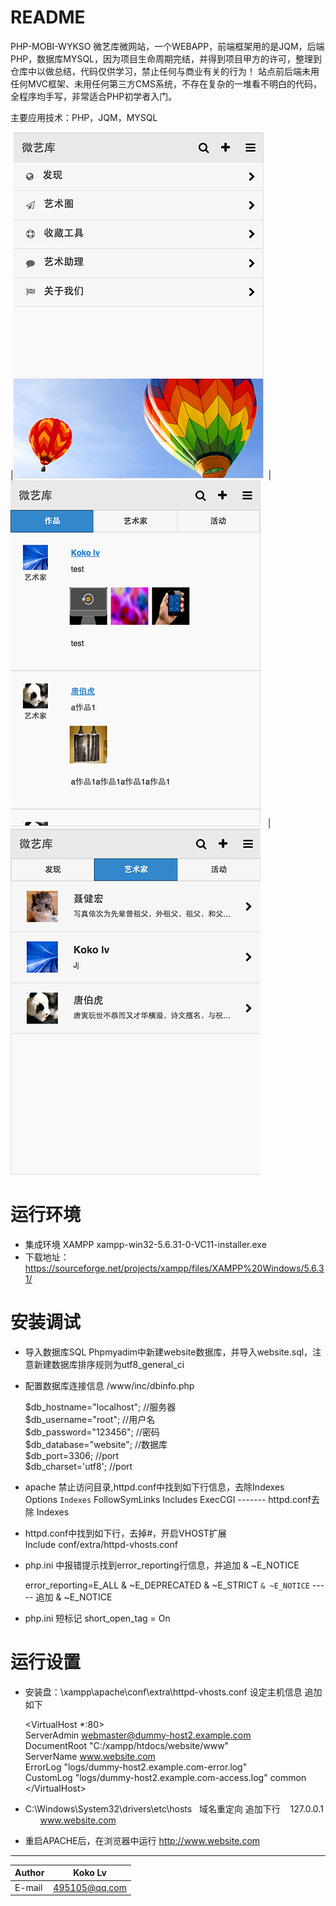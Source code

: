 
README
===========================
PHP-MOBI-WYKSO 微艺库微网站，一个WEBAPP，前端框架用的是JQM，后端PHP，数据库MYSQL，因为项目生命周期完结，并得到项目甲方的许可，整理到仓库中以做总结，代码仅供学习，禁止任何与商业有关的行为！
站点前后端未用任何MVC框架、未用任何第三方CMS系统，不存在复杂的一堆看不明白的代码，全程序均手写，非常适合PHP初学者入门。  

主要应用技术：PHP，JQM，MYSQL

|![](https://github.com/Kokobing/PHP-MOBI-WYKSO/blob/master/home1.jpg)  |![](https://github.com/Kokobing/PHP-MOBI-WYKSO/blob/master/home2.jpg)   |![](https://github.com/Kokobing/PHP-MOBI-WYKSO/blob/master/home3.jpg)  


运行环境
===========================
 * 集成环境 XAMPP xampp-win32-5.6.31-0-VC11-installer.exe
 * 下载地址：https://sourceforge.net/projects/xampp/files/XAMPP%20Windows/5.6.31/

安装调试
===========================
 * 导入数据库SQL Phpmyadim中新建website数据库，并导入website.sql，注意新建数据库排序规则为utf8_general_ci  
 
 * 配置数据库连接信息 /www/inc/dbinfo.php
 
 	$db_hostname="localhost"; //服务器  
	$db_username="root"; //用户名  
	$db_password="123456"; //密码  
	$db_database="website"; //数据库  
	$db_port=3306; //port  
	$db_charset='utf8'; //port  
	
 * apache 禁止访问目录,httpd.conf中找到如下行信息，去除Indexes  
	Options `Indexes` FollowSymLinks Includes ExecCGI ------- httpd.conf去除 Indexes   
	
 * httpd.conf中找到如下行，去掉#，开启VHOST扩展  
	Include conf/extra/httpd-vhosts.conf    
   
 * php.ini 中报错提示找到error_reporting行信息，并追加  & ~E_NOTICE

   error_reporting=E_ALL & ~E_DEPRECATED & ~E_STRICT  `& ~E_NOTICE`  -----  追加 & ~E_NOTICE

 * php.ini 短标记 short_open_tag = On
 
运行设置
=========================== 
 
 *  安装盘：\xampp\apache\conf\extra\httpd-vhosts.conf 设定主机信息  追加如下
 
	\<VirtualHost *:80\>  
		ServerAdmin webmaster@dummy-host2.example.com  
		DocumentRoot "C:/xampp/htdocs/website/www"  
		ServerName www.website.com  
		ErrorLog "logs/dummy-host2.example.com-error.log"  
		CustomLog "logs/dummy-host2.example.com-access.log" common  
	\</VirtualHost\>  
	

 *  C:\Windows\System32\drivers\etc\hosts    域名重定向 追加下行
    127.0.0.1       www.website.com

 *  重启APACHE后，在浏览器中运行 http://www.website.com
****
	
|Author|Koko Lv|
|---|---
|E-mail|495105@qq.com



